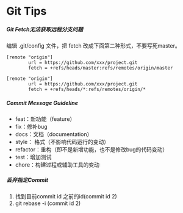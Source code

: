 # Git Tips

##### Git Fetch无法获取远程分支问题
编辑 .git/config 文件，把 fetch 改成下面第二种形式，不要写死master。
```
[remote "origin"]
        url = https://github.com/xxx/project.git
        fetch = +refs/heads/master:refs/remotes/origin/master
```

```
[remote "origin"]
        url = https://github.com/xxx/project.git
        fetch = +refs/heads/*:refs/remotes/origin/*
```

##### Commit Message Guideline
- feat：新功能（feature）
- fix：修补bug
- docs：文档（documentation）
- style： 格式（不影响代码运行的变动）
- refactor：重构（即不是新增功能，也不是修改bug的代码变动）
- test：增加测试
- chore：构建过程或辅助工具的变动

##### 丢弃指定Commit
1. 找到目前commit id 之前的id(commit id 2)
2. git rebase -i (commit id 2)
